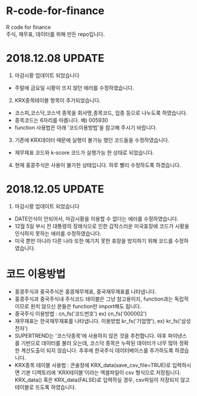 # R-code-for-finance
R code for finance <br>
주식, 재무표, 데이터를 위해 만든 repo입니다. 

# 2018.12.08 UPDATE
1. 마감시황 업데이트 되었습니다<br>
- 주말에 금요일 시황이 뜨지 않던 에러를 수정하였습니다.<br>

2. KRX종목테이블 항목이 추가되었습니다.<br>
- 코스피,코스닥,코스넥 종목을 회사명,종목코드, 업종 등으로 나누도록 하였습니다.<br>
- 종목코드는 6자리를 따릅니다. 예) 005930<br>
- function 사용법은 아래 '코드이용방법'을 참고해 주시기 바랍니다.<br>

3. 기존에 KRX데이터 때문에 실행이 불가능 했던 코드들을 수정하였습니다.<br>
- 재무제표 코드와 k-score 코드가 실행가능 한 상태로 되었습니다. <br>

4. 현재 홍콩주식은 사용이 불가한 상태입니다. 하루 빨리 수정하도록 하겠습니다.<br>

# 2018.12.05 UPDATE
1. 마감시황 업데이트 되었습니다<br>
- DATE인식이 안되어서, 마감시황을 이용할 수 없다는 에러를 수정하였습니다.<br>
- 12월 5일 부시 전 대통령의 장례식으로 인한 갑작스러운 미국휴장에 코드가 시황을 인식하지 못하는 에러를 수정하였습니다.<br>
- 미국 뿐만 아니라 다른 나라 또한 예기치 못한 휴장을 방지하기 위해 코드를 수정하였습니다. 


# 코드 이용방법
- 홍콩주식과 중국주식은 홍콩재무제표, 중국재무제표를 나타냅니다. <br>
- 홍콩주식과 중국주식내 주식코드 테이블은 그냥 참고용이지, function과는 독립적이므로 원치 않으신 분들은 function만 import해도 됩니다. <br>
- 중국주식 이용방법 : cn_fs('코드번호') ex) cn_fs('000002') <br>
- 재무재표는 한국재무재표를 나타냅니다. 이용방법 kr_fs('기업명'), ex) kr_fs('삼성전자')<br>
- SUPERTREND는 '코스닥종목'에 사용하지 않은 것을 추천합니다. 야후 파이낸스를 기반으로 데이터를 불러 오는데, 코스닥 종목은 누락된 데이터가 너무 많아 정확한 계산도출이 되지 않습니다. 추후에 한국주식 데이터베이스를 추가하도록 하겠습니다. <br>
- KRX종목 테이블 사용법 : 콘솔창에 KRX_data(save_csv_file=TRUE)로 입력하시면 기본 디렉토리에 'KRX테이블'이라는 엑셀파일이 csv 형식으로 저장됩니다. KRX_data() 혹은 KRX_data(FALSE)로 입력하실 경우, csv파일이 저장되지 않고 테이블로 뜨도록 하였습니다. <br>
